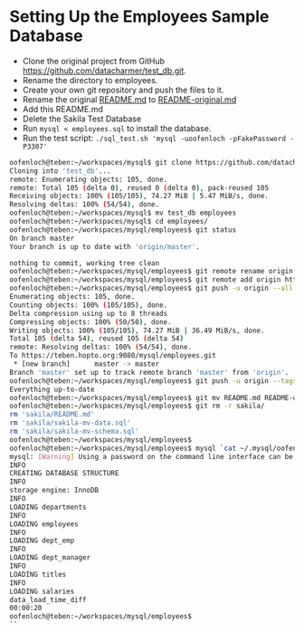 # Setting Up the Employees Sample Database

* Clone the original project from GitHub <https://github.com/datacharmer/test_db.git>.
* Rename the directory to employees.
* Create your own git repository and push the files to it.
* Rename the original [README.md](./README.md) to [README-original.md](./README-original.md)
* Add this README.md
* Delete the Sakila Test Database
* Run `mysql < employees.sql` to install the database.
* Run the test script: `./sql_test.sh 'mysql -uoofenloch -pFakePassword -P3307'`

```bash
oofenloch@teben:~/workspaces/mysql$ git clone https://github.com/datacharmer/test_db.git
Cloning into 'test_db'...
remote: Enumerating objects: 105, done.
remote: Total 105 (delta 0), reused 0 (delta 0), pack-reused 105
Receiving objects: 100% (105/105), 74.27 MiB | 5.47 MiB/s, done.
Resolving deltas: 100% (54/54), done.
oofenloch@teben:~/workspaces/mysql$ mv test_db employees
oofenloch@teben:~/workspaces/mysql$ cd employees/
oofenloch@teben:~/workspaces/mysql/employees$ git status
On branch master
Your branch is up to date with 'origin/master'.

nothing to commit, working tree clean
oofenloch@teben:~/workspaces/mysql/employees$ git remote rename origin old-origin
oofenloch@teben:~/workspaces/mysql/employees$ git remote add origin https://teben.hopto.org:9080/mysql/employees.git
oofenloch@teben:~/workspaces/mysql/employees$ git push -u origin --all
Enumerating objects: 105, done.
Counting objects: 100% (105/105), done.
Delta compression using up to 8 threads
Compressing objects: 100% (50/50), done.
Writing objects: 100% (105/105), 74.27 MiB | 36.49 MiB/s, done.
Total 105 (delta 54), reused 105 (delta 54)
remote: Resolving deltas: 100% (54/54), done.
To https://teben.hopto.org:9080/mysql/employees.git
 * [new branch]      master -> master
Branch 'master' set up to track remote branch 'master' from 'origin'.
oofenloch@teben:~/workspaces/mysql/employees$ git push -u origin --tags
Everything up-to-date
oofenloch@teben:~/workspaces/mysql/employees$ git mv README.md README-original.md 
oofenloch@teben:~/workspaces/mysql/employees$ git rm -r sakila/
rm 'sakila/README.md'
rm 'sakila/sakila-mv-data.sql'
rm 'sakila/sakila-mv-schema.sql'
oofenloch@teben:~/workspaces/mysql/employees$ 
oofenloch@teben:~/workspaces/mysql/employees$ mysql `cat ~/.mysql/oofenloch@localhost` < employees.sql 
mysql: [Warning] Using a password on the command line interface can be insecure.
INFO
CREATING DATABASE STRUCTURE
INFO
storage engine: InnoDB
INFO
LOADING departments
INFO
LOADING employees
INFO
LOADING dept_emp
INFO
LOADING dept_manager
INFO
LOADING titles
INFO
LOADING salaries
data_load_time_diff
00:00:20
oofenloch@teben:~/workspaces/mysql/employees$
``